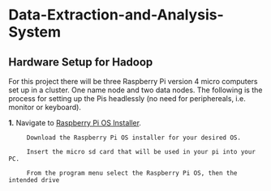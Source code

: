 # Data-Extraction-and-Analysis-System
## Hardware Setup for Hadoop
For this project there will be three Raspberry Pi version 4 micro computers set up in a cluster. One name node and two data nodes. The following is the process for setting up the Pis headlessly (no need for periphereals, i.e. monitor or keyboard).

**1.** Navigate to [Raspberry Pi OS Installer](https://www.raspberrypi.org/software/).

         Download the Raspberry Pi OS installer for your desired OS.
         
         Insert the micro sd card that will be used in your pi into your PC.
         
         From the program menu select the Raspberry Pi OS, then the intended drive

